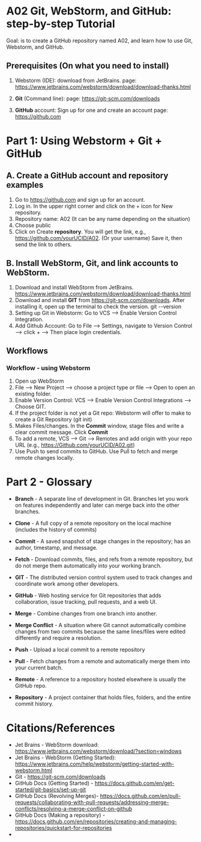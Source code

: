 # A02 Git, WebStorm, and GitHub: step-by-step Tutorial

Goal: is to create a GitHub repository named A02, and learn how to use Git, Webstorm, and GitHub.


## Prerequisites (On what you need to install)
1. Webstorm (IDE): download from JetBrains.
   page: https://www.jetbrains.com/webstorm/download/download-thanks.html 

2. **Git** (Command line): 
   page: https://git-scm.com/downloads

3. **GitHub** account: Sign up for one and create an account
   page: https://github.com


# Part 1: Using Webstorm + Git + GitHub

## A. Create a GitHub account and repository examples

1. Go to https://github.com and sign up for an account.
2. Log in. In the upper right corner and click on the + icon for New repository.
3. Repository name: A02 (It can be any name depending on the situation)
4. Choose public
5. Click on Create **repository**. You will get the link, e.g., https://github.com/yourUCID/A02. (Or your username) Save it, then send the link to others.

## B. Install WebStorm, Git, and link accounts to WebStorm.
1. Download and install WebStorm from JetBrains.
   https://www.jetbrains.com/webstorm/download/download-thanks.html
2. Download and install **GIT** from https://git-scm.com/downloads. After installing it, open up the terminal to check the version.
   git --version
4. Setting up Git in Webstorm: Go to VCS --> Enable Version Control Integration.
5. Add Github Account: Go to File --> Settings, navigate to Version Control --> click + --> Then place login credentials.


##  Workflows
### Workflow - using Webstorm
1. Open up WebStorm
2. File --> New Project --> choose a project type or file --> Open to open an existing folder.
3. Enable Version Control: VCS --> Enable Version Control Integrations --> Choose GIT.
4. If the project folder is not yet a Git repo: Webstorm will offer to make to create a Git Repository (git init)
5. Makes Files/changes. In the **Commit** window, stage files and write a clear commit message. Click **Commit**
6. To add a remote, VCS --> Git --> Remotes and add origin with your repo URL (e.g., https://Github.com/yourUCID/A02.git)
7. Use Push to send commits to GitHub. Use Pull to fetch and merge remote changes locally.


# Part 2 - Glossary

* **Branch** - A separate line of development in Git. Branches let you work on features independently and later can merge back into the other branches.

* **Clone** - A full copy of a remote repository on the local machine (includes the history of commits) 

* **Commit** - A saved snapshot of stage changes in the repository; has an author, timestamp, and message. 

* **Fetch** - Download commits, files, and refs from a remote repository, but do not merge them automatically into your working branch. 

* **GIT** - The distributed version control system used to track changes and coordinate work among other developers.

* **GitHub** - Web hosting service for Git repositories that adds collaboration, issue tracking, pull requests, and a web UI.

* **Merge** - Combine changes from one branch into another. 

* **Merge Conflict** - A situation where Git cannot automatically combine changes from two commits because the same lines/files were edited differently and require a resolution. 

* **Push** - Upload a local commit to a remote repository 

* **Pull** - Fetch changes from a remote and automatically merge them into your current batch. 

* **Remote** - A reference to a repository hosted elsewhere is usually the GitHub repo.

* **Repository** - A project container that holds files, folders, and the entire commit history. 


# Citations/References
* Jet Brains - WebStorm download: https://www.jetbrains.com/webstorm/download/?section=windows
* Jet Brains - WebStorm (Getting Started): https://www.jetbrains.com/help/webstorm/getting-started-with-webstorm.html 
* Git - https://git-scm.com/downloads
* GitHub Docs (Getting Started) - https://docs.github.com/en/get-started/git-basics/set-up-git
* GitHub Docs (Revolving Merges)- https://docs.github.com/en/pull-requests/collaborating-with-pull-requests/addressing-merge-conflicts/resolving-a-merge-conflict-on-github 
* GitHub Docs (Making a repository) - https://docs.github.com/en/repositories/creating-and-managing-repositories/quickstart-for-repositories
* 

